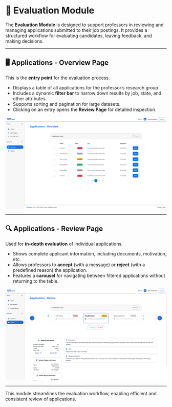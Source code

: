 # 🧠 Evaluation Module

The **Evaluation Module** is designed to support professors in reviewing and managing applications submitted to their job postings. It provides a structured workflow for evaluating candidates, leaving feedback, and making decisions.

---

## 🖥️ Applications - Overview Page

This is the **entry point** for the evaluation process.

- Displays a table of all applications for the professor’s research group.
- Includes a dynamic **filter bar** to narrow down results by job, state, and other attributes.
- Supports sorting and pagination for large datasets.
- Clicking on an entry opens the **Review Page** for detailed inspection.

![Overview Page Screenshot](images/applications-overview-page.png)

---

## 🔍 Applications - Review Page

Used for **in-depth evaluation** of individual applications.

- Shows complete applicant information, including documents, motivation, etc.
- Allows professors to **accept** (with a message) or **reject** (with a predefined reason) the application.
- Features a **carousel** for navigating between filtered applications without returning to the table.

![Review Page Screenshot](images/applications-review-page.png)

---

This module streamlines the evaluation workflow, enabling efficient and consistent review of applications.
